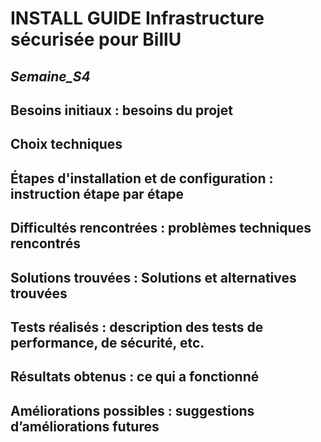 # **INSTALL GUIDE Infrastructure sécurisée pour BillU**
## _Semaine_S4_

## **Besoins initiaux : besoins du projet**


## **Choix techniques**


## **Étapes d'installation et de configuration : instruction étape par étape**


## **Difficultés rencontrées : problèmes techniques rencontrés**



## **Solutions trouvées : Solutions et alternatives trouvées**



## **Tests réalisés : description des tests de performance, de sécurité, etc.**



## **Résultats obtenus : ce qui a fonctionné**



## **Améliorations possibles : suggestions d’améliorations futures**
